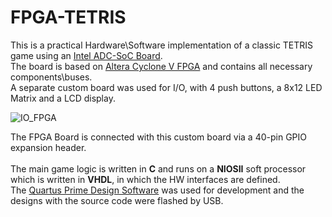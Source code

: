 # FPGA-TETRIS
This is a practical Hardware\Software implementation of a classic TETRIS game using an <a href="https://www.terasic.com.tw/cgi-bin/page/archive.pl?Language=English&CategoryNo=165&No=1061&PartNo=3#contents">Intel ADC-SoC Board</a>. <br />
The board is based on <a href="https://www.intel.com/content/www/us/en/products/sku/210457/cyclone-v-5csea4-fpga/specifications.html">Altera Cyclone V FPGA</a> and contains all necessary components\buses. <br />
A separate custom board was used for I/O, with 4 push buttons, a 8x12 LED Matrix and a LCD display. 

![IO_FPGA](./IO_FPGA.jpg)

The FPGA Board is connected with this custom board via a 40-pin GPIO expansion header. <br /><br />
The main game logic is written in <b>C</b> and runs on a <b>NIOSII</b> soft processor which is written in <b>VHDL</b>, in which the HW interfaces are defined.
<br />
The <a href="https://www.intel.com/content/www/us/en/products/details/fpga/development-tools/quartus-prime.html">Quartus Prime Design Software</a> was used for development and the designs with the source code were flashed by USB.
